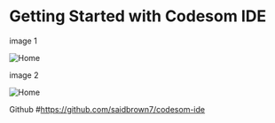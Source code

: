 # Getting Started with Codesom IDE

image 1

![Home](./public/images/home.PNG)


image 2

![Home](./public/images/editor.PNG)


Github
#https://github.com/saidbrown7/codesom-ide
